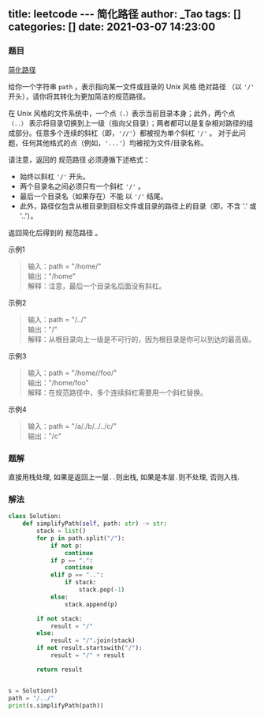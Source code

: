 title: leetcode ---  简化路径
author: _Tao
tags: []
categories: []
date: 2021-03-07 14:23:00
---
### 题目
[简化路径](https://leetcode-cn.com/problems/simplify-path/)

给你一个字符串 `path` ，表示指向某一文件或目录的 Unix 风格 绝对路径 （以 `'/'` 开头），请你将其转化为更加简洁的规范路径。

在 Unix 风格的文件系统中，一个点`（.）`表示当前目录本身；此外，两个点 `（..）` 表示将目录切换到上一级（指向父目录）；两者都可以是复杂相对路径的组成部分。任意多个连续的斜杠（即，`'//'`）都被视为单个斜杠 `'/'` 。 对于此问题，任何其他格式的点（例如，`'...'`）均被视为文件/目录名称。

请注意，返回的 规范路径 必须遵循下述格式：

- 始终以斜杠 `'/'` 开头。
- 两个目录名之间必须只有一个斜杠 `'/'` 。
- 最后一个目录名（如果存在）不能 以 `'/'` 结尾。
- 此外，路径仅包含从根目录到目标文件或目录的路径上的目录（即，不含 '.' 或 '..'）。

返回简化后得到的 规范路径 。

<!-- more -->

示例1
> 输入：path = "/home/"<br/>
输出："/home" <br/>
解释：注意，最后一个目录名后面没有斜杠。<br/>

示例2
> 输入：path = "/../" <br/>
输出："/"	<br/>
解释：从根目录向上一级是不可行的，因为根目录是你可以到达的最高级。<br/>

示例3
> 输入：path = "/home//foo/" <br/>
输出："/home/foo" <br/>
解释：在规范路径中，多个连续斜杠需要用一个斜杠替换。 <br/>

示例4
> 输入：path = "/a/./b/../../c/" <br/>
输出："/c" <br/>


### 题解
直接用栈处理, 如果是返回上一层`..`则出栈, 如果是本层`.`则不处理, 否则入栈.


### 解法
```python
class Solution:
    def simplifyPath(self, path: str) -> str:
        stack = list()
        for p in path.split("/"):
            if not p:
                continue
            if p == ".":
                continue
            elif p == "..":
                if stack:
                    stack.pop(-1)
            else:
                stack.append(p)

        if not stack:
            result = "/"
        else:
            result = "/".join(stack)
        if not result.startswith("/"):
            result = "/" + result

        return result


s = Solution()
path = "/../"
print(s.simplifyPath(path))

```



